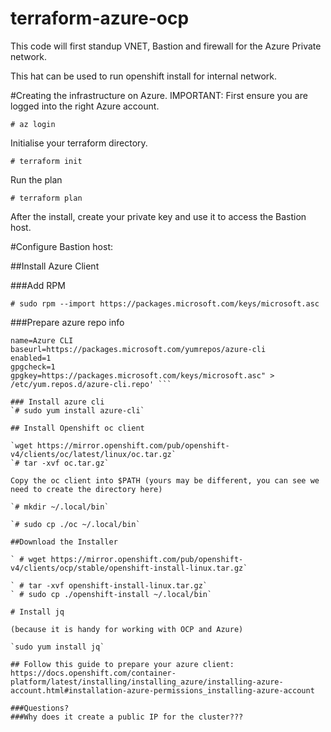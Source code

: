 # terraform-azure-ocp
This code will first standup VNET, Bastion and firewall for the Azure Private network.

This hat can be used to run openshift install for internal network.

#Creating the infrastructure on Azure.
IMPORTANT: First ensure you are logged into the right Azure account.

`# az login`

Initialise your terraform directory.

`# terraform init`

Run the plan

`# terraform plan`

After the install, create your private key and use it to access the Bastion host.

#Configure Bastion host:

##Install Azure Client

###Add RPM

`# sudo rpm --import https://packages.microsoft.com/keys/microsoft.asc`

###Prepare azure repo info

``` # sudo sh -c 'echo -e "[azure-cli]
name=Azure CLI
baseurl=https://packages.microsoft.com/yumrepos/azure-cli
enabled=1
gpgcheck=1
gpgkey=https://packages.microsoft.com/keys/microsoft.asc" > /etc/yum.repos.d/azure-cli.repo' ```

### Install azure cli
`# sudo yum install azure-cli`

## Install Openshift oc client

`wget https://mirror.openshift.com/pub/openshift-v4/clients/oc/latest/linux/oc.tar.gz`
`# tar -xvf oc.tar.gz`

Copy the oc client into $PATH (yours may be different, you can see we need to create the directory here)

`# mkdir ~/.local/bin`

`# sudo cp ./oc ~/.local/bin`

##Download the Installer

` # wget https://mirror.openshift.com/pub/openshift-v4/clients/ocp/stable/openshift-install-linux.tar.gz`

` # tar -xvf openshift-install-linux.tar.gz`
` # sudo cp ./openshift-install ~/.local/bin`

# Install jq

(because it is handy for working with OCP and Azure)

`sudo yum install jq`

## Follow this guide to prepare your azure client:
https://docs.openshift.com/container-platform/latest/installing/installing_azure/installing-azure-account.html#installation-azure-permissions_installing-azure-account

###Questions?
###Why does it create a public IP for the cluster???